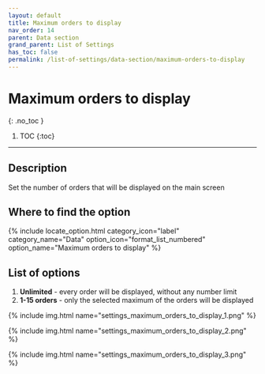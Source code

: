 ```yaml
---
layout: default
title: Maximum orders to display
nav_order: 14
parent: Data section
grand_parent: List of Settings
has_toc: false
permalink: /list-of-settings/data-section/maximum-orders-to-display
---
```


# Maximum orders to display
{: .no_toc }

1. TOC
{:toc}

---

## Description
Set the number of orders that will be displayed on the main screen

## Where to find the option
{% include locate_option.html category_icon="label" category_name="Data" option_icon="format_list_numbered" option_name="Maximum orders to display" %}

## List of options
1. **Unlimited** - every order will be displayed, without any number limit
1. **1-15 orders** - only the selected maximum of the orders will be displayed

{% include img.html name="settings_maximum_orders_to_display_1.png" %}

{% include img.html name="settings_maximum_orders_to_display_2.png" %}

{% include img.html name="settings_maximum_orders_to_display_3.png" %}
